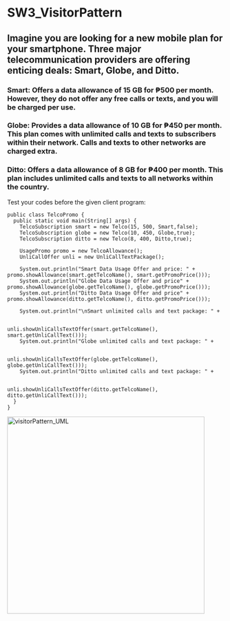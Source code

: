 # SW3_VisitorPattern

## Imagine you are looking for a new mobile plan for your smartphone. Three major telecommunication providers are offering enticing deals: Smart, Globe, and Ditto.

### Smart: Offers a data allowance of 15 GB for ₱500 per month. However, they do not offer any free calls or texts, and you will be charged per use.
### Globe: Provides a data allowance of 10 GB for ₱450 per month. This plan comes with unlimited calls and texts to subscribers within their network. Calls and texts to other networks are charged extra.
### Ditto: Offers a data allowance of 8 GB for ₱400 per month. This plan includes unlimited calls and texts to all networks within the country.

Test your codes before the given client program:
```
public class TelcoPromo {
  public static void main(String[] args) {
    TelcoSubscription smart = new Telco(15, 500, Smart,false);
    TelcoSubscription globe = new Telco(10, 450, Globe,true);
    TelcoSubscription ditto = new Telco(8, 400, Ditto,true);

    UsagePromo promo = new TelcoAllowance();
    UnliCallOffer unli = new UnliCallTextPackage();    

    System.out.println("Smart Data Usage Offer and price: " + promo.showAllowance(smart.getTelcoName(), smart.getPromoPrice()));
    System.out.println("Globe Data Usage Offer and price" + promo.showAllowance(globe.getTelcoName(), globe.getPromoPrice()));
    System.out.println("Ditto Data Usage Offer and price" + promo.showAllowance(ditto.getTelcoName(), ditto.getPromoPrice()));

    System.out.println("\nSmart unlimited calls and text package: " +

                                  unli.showUnliCallsTextOffer(smart.getTelcoName(), smart.getUnliCallText()));
    System.out.println("Globe unlimited calls and text package: " +

                                  unli.showUnliCallsTextOffer(globe.getTelcoName(), globe.getUnliCallText()));
    System.out.println("Ditto unlimited calls and text package: " +

                                   unli.showUnliCallsTextOffer(ditto.getTelcoName(), ditto.getUnliCallText()));
  }
}

```

<img width="458" alt="visitorPattern_UML" src="https://github.com/user-attachments/assets/a32a89ef-06d7-4e05-8d83-12f9eb90a5ca" />
